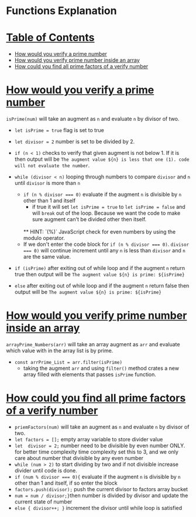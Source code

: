 # Functions Explanation
# [Table of Contents](#table-of-contents)
  * [How would you verify a prime number](#how-would-you-verify-a-prime-number)
  * [How would you verify prime number inside an array](#how-would-you-verify-prime-number-inside-an-array)
  * [How could you find all prime factors of a verify number](#How-could-you-find-all-prime-factors-of-a-verify-number)
  
# [How would you verify a prime number](#table-of-contents)
   <!-- [function](/beginner/prime/primeNumber.js?plain=1)  -->
   `isPrime(num)` will take an augment as `n` and evaluate `n` by divisor of two.
   - `let isPrime = true` flag is set to true
   - `let divisor = 2` number is set to be divided by 2.
   - `if (n < 1)` checks to verify that given augment is not below 1. If it is then output will be `The augment value ${n} is less that one (1). code will not evaluate the number`. 
   -  `while (divisor < n)` looping through numbers to compare `divisor` and `n` until `divisor` is more than `n`
        - `if (n % divisor === 0)` evaluate if the augment `n` is divisible by `n` other than 1 and itself
            - if true it will set `let isPrime = true` to `let isPrime = false` and will `break` out of the loop. Because we want the code to make sure augment can't be divided other then itself.
            <br>
            ** HINT: `(%)` JavaScript check for even numbers by using the modulo operator.
        - If we don't enter the code block for `if (n % divisor === 0)`. `divisor === 0)` will continue increment until any `n` is less than `divisor` and `n` are the same value.

- `if (isPrime)` after exiting out of while loop and if the augment `n` return true then output will be 
    `The augment value ${n} is prime: ${isPrime}`
- `else` after exiting out of while loop and if the augment `n` return false then output will be 
    `The augment value ${n} is prime: ${isPrime}`

# [How would you verify prime number inside an array](#table-of-contents)
`arrayPrime_Numbers(arr)` will take an array augment  as `arr` and evaluate which value with in the array list is by prime.
- `const arrPrime_List = arr.filter(isPrime)`
    - taking the augment `arr` and using `filter()` method crates a new array filled with elements that passes `isPrime` function.

# [How could you find all prime factors of a verify number](#table-of-contents)
- `priemFactors(num)` will take an augment as `n` and evaluate `n` by divisor of two.
- `let factors = [];` empty array variable to store divider value
- `let  divisor = 2;` number need to be divisible by even number ONLY. for better time complexity time complexity set this to 3, and we only care about number that divisible by any even number
- `while (num > 2)` to start dividing by two and if not divisible increase divider until code is done.  
- `if (num % divisor === 0){` evaluate if the augment `n` is divisible by `n` other than 1 and itself, if so enter the block
- `factors.push(divisor);` push the current divisor to factors array bucket
- `num = num / divisor;}`then number is divided by divisor and update the current state of number
- `else { divisor++; }` increment the divisor until while loop is satisfied
